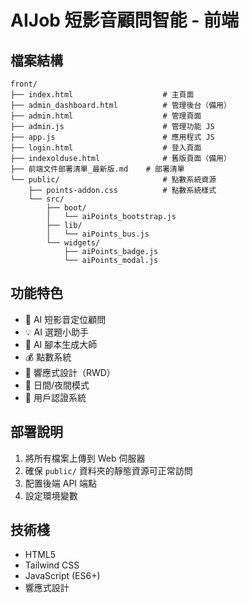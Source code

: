 # AIJob 短影音顧問智能 - 前端

## 檔案結構

```
front/
├── index.html                    # 主頁面
├── admin_dashboard.html          # 管理後台（備用）
├── admin.html                    # 管理頁面
├── admin.js                      # 管理功能 JS
├── app.js                        # 應用程式 JS
├── login.html                    # 登入頁面
├── indexolduse.html              # 舊版頁面（備用）
├── 前端文件部署清單_最新版.md    # 部署清單
└── public/                       # 點數系統資源
    ├── points-addon.css          # 點數系統樣式
    └── src/
        ├── boot/
        │   └── aiPoints_bootstrap.js
        ├── lib/
        │   └── aiPoints_bus.js
        └── widgets/
            ├── aiPoints_badge.js
            └── aiPoints_modal.js
```

## 功能特色

- 🎯 AI 短影音定位顧問
- 💡 AI 選題小助手  
- 📝 AI 腳本生成大師
- 💰 點數系統
- 📱 響應式設計（RWD）
- 🌙 日間/夜間模式
- 🔐 用戶認證系統

## 部署說明

1. 將所有檔案上傳到 Web 伺服器
2. 確保 `public/` 資料夾的靜態資源可正常訪問
3. 配置後端 API 端點
4. 設定環境變數

## 技術棧

- HTML5
- Tailwind CSS
- JavaScript (ES6+)
- 響應式設計
